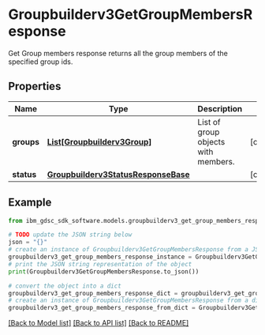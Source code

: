 # Groupbuilderv3GetGroupMembersResponse

Get Group members response returns all the group members of the specified group ids.

## Properties

Name | Type | Description | Notes
------------ | ------------- | ------------- | -------------
**groups** | [**List[Groupbuilderv3Group]**](Groupbuilderv3Group.md) | List of group objects with members. | [optional] 
**status** | [**Groupbuilderv3StatusResponseBase**](Groupbuilderv3StatusResponseBase.md) |  | [optional] 

## Example

```python
from ibm_gdsc_sdk_software.models.groupbuilderv3_get_group_members_response import Groupbuilderv3GetGroupMembersResponse

# TODO update the JSON string below
json = "{}"
# create an instance of Groupbuilderv3GetGroupMembersResponse from a JSON string
groupbuilderv3_get_group_members_response_instance = Groupbuilderv3GetGroupMembersResponse.from_json(json)
# print the JSON string representation of the object
print(Groupbuilderv3GetGroupMembersResponse.to_json())

# convert the object into a dict
groupbuilderv3_get_group_members_response_dict = groupbuilderv3_get_group_members_response_instance.to_dict()
# create an instance of Groupbuilderv3GetGroupMembersResponse from a dict
groupbuilderv3_get_group_members_response_from_dict = Groupbuilderv3GetGroupMembersResponse.from_dict(groupbuilderv3_get_group_members_response_dict)
```
[[Back to Model list]](../README.md#documentation-for-models) [[Back to API list]](../README.md#documentation-for-api-endpoints) [[Back to README]](../README.md)


